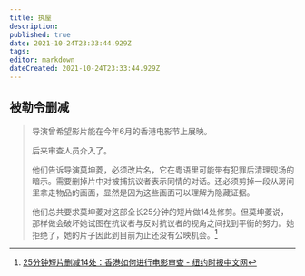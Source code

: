 ```yaml
---
title: 执屋
description: 
published: true
date: 2021-10-24T23:33:44.929Z
tags:
editor: markdown
dateCreated: 2021-10-24T23:33:44.929Z
---
```


## 被勒令删减

> 导演曾希望影片能在今年6月的香港电影节上展映。
>
> 后来审查人员介入了。
>
> 他们告诉导演莫坤菱，必须改片名，它在粤语里可能带有犯罪后清理现场的暗示。需要删掉片中对被捕抗议者表示同情的对话。还必须剪掉一段从房间里拿走物品的画面，显然是因为这些画面可以理解为隐藏证据。
>
> 他们总共要求莫坤菱对这部全长25分钟的短片做14处修剪。但莫坤菱说，那样做会破坏她试图在抗议者与反对抗议者的视角之间找到平衡的努力。她拒绝了，她的片子因此到目前为止还没有公映机会。[^25-14]

[^25-14]: [25分钟短片删减14处：香港如何进行电影审查 - 纽约时报中文网](https://web.archive.org/web/20211015223558/https://cn.nytimes.com/china/20210929/hong-kong-movie-censor/)
